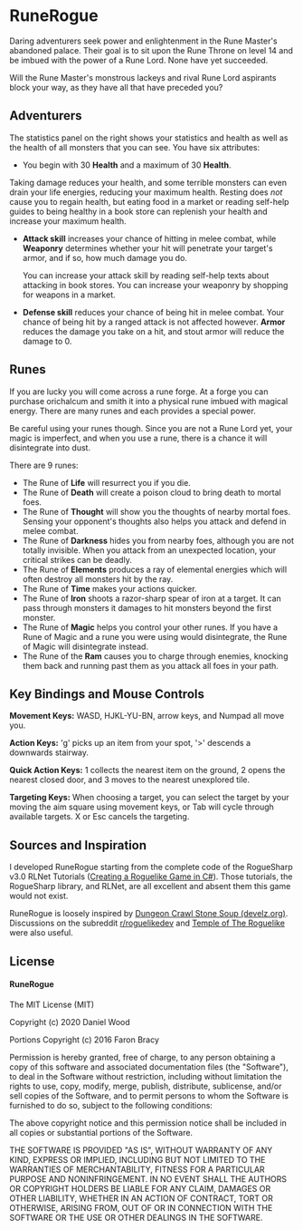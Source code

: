 # RuneRogue #
Daring adventurers seek power and enlightenment in the Rune Master's abandoned palace. Their goal is to sit upon the Rune Throne on level 14 and be imbued with the power of a Rune Lord. None have yet succeeded.

Will the Rune Master's monstrous lackeys and rival Rune Lord aspirants block your way, as they have all that have preceded you?

## Adventurers

 The statistics panel on the right shows your statistics and health as well as the health of all monsters that you can see. You have six attributes:

*  You begin with 30 **Health** and a maximum of 30 **Health**. 

  Taking damage reduces your health, and some terrible monsters can even drain your life energies, reducing your maximum health. Resting does *not* cause you to regain health, but eating food in a market or reading self-help guides to being healthy in a book store can replenish your health and increase your maximum health.

* **Attack skill** increases your chance of hitting in melee combat, while **Weaponry** determines whether your hit will penetrate your target's armor, and if so, how much damage you do.

  You can increase your attack skill by reading self-help texts about attacking in book stores. You can increase your weaponry by shopping for weapons in a market.

*  **Defense skill** reduces your chance of being hit in melee combat. Your chance of being hit by a ranged attack is not affected however. **Armor** reduces the damage you take on a hit, and stout armor will reduce the damage to 0.

## Runes

If you are lucky you will come across a rune forge. At a forge you can purchase orichalcum and smith it into a physical rune imbued with magical energy. There are many runes and each provides a special power.

Be careful using your runes though. Since you are not a Rune Lord yet, your magic is imperfect, and when you use a rune, there is a chance it will disintegrate into dust.

There are 9 runes:

* The Rune of **Life** will resurrect you if you die.
* The Rune of **Death** will create a poison cloud to bring death to mortal foes.
* The Rune of **Thought** will show you the thoughts of nearby mortal foes. Sensing your opponent's thoughts also helps you attack and defend in melee combat.
* The Rune of **Darkness** hides you from nearby foes, although you are not totally invisible. When you attack from an unexpected location, your critical strikes can be deadly.
* The Rune of **Elements** produces a ray of elemental energies which will often destroy all monsters hit by the ray.
* The Rune of **Time** makes your actions quicker.
* The Rune of **Iron** shoots a razor-sharp spear of iron at a target. It can pass through monsters it damages to hit monsters beyond the first monster.
* The Rune of **Magic** helps you control your other runes. If you have a Rune of Magic and a rune you were using would disintegrate, the Rune of Magic will disintegrate instead.
* The Rune of the **Ram** causes you to charge through enemies, knocking them back and running past them as you attack all foes in your path.

## Key Bindings and Mouse Controls

**Movement Keys:** WASD, HJKL-YU-BN, arrow keys, and Numpad all move you.

**Action Keys:** 'g' picks up an item from your spot, '>' descends a downwards stairway.

**Quick Action Keys:** 1 collects the nearest item on the ground, 2 opens the nearest closed door, and 3 moves to the nearest unexplored tile.

**Targeting Keys:** When choosing a target, you can select the target by your moving the aim square using movement keys, or Tab will cycle through available targets. X or Esc cancels the targeting.

## Sources and Inspiration

I developed RuneRogue starting from the complete code of the RogueSharp v3.0 RLNet Tutorials  ([Creating a Roguelike Game in C#](https://roguesharp.wordpress.com/)). Those tutorials, the RogueSharp library, and RLNet, are all excellent and absent them this game would not exist.

RuneRogue is loosely inspired by [Dungeon Crawl Stone Soup (develz.org)](https://crawl.develz.org/). Discussions on the subreddit [r/roguelikedev](https://www.reddit.com/r/roguelikedev/) and [Temple of The Roguelike](https://blog.roguetemple.com/) were also useful.


## License ##

#### RuneRogue ####

The MIT License (MIT)

Copyright (c) 2020 Daniel Wood

Portions Copyright (c) 2016 Faron Bracy

Permission is hereby granted, free of charge, to any person obtaining a copy
of this software and associated documentation files (the "Software"), to deal
in the Software without restriction, including without limitation the rights
to use, copy, modify, merge, publish, distribute, sublicense, and/or sell
copies of the Software, and to permit persons to whom the Software is
furnished to do so, subject to the following conditions:

The above copyright notice and this permission notice shall be included in all
copies or substantial portions of the Software.

THE SOFTWARE IS PROVIDED "AS IS", WITHOUT WARRANTY OF ANY KIND, EXPRESS OR
IMPLIED, INCLUDING BUT NOT LIMITED TO THE WARRANTIES OF MERCHANTABILITY,
FITNESS FOR A PARTICULAR PURPOSE AND NONINFRINGEMENT. IN NO EVENT SHALL THE
AUTHORS OR COPYRIGHT HOLDERS BE LIABLE FOR ANY CLAIM, DAMAGES OR OTHER
LIABILITY, WHETHER IN AN ACTION OF CONTRACT, TORT OR OTHERWISE, ARISING FROM,
OUT OF OR IN CONNECTION WITH THE SOFTWARE OR THE USE OR OTHER DEALINGS IN THE
SOFTWARE.